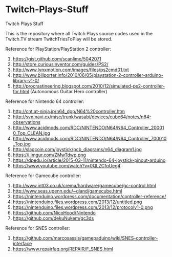 # Twitch-Plays-Stuff
Twitch Plays Stuff

This is the repository where all Twitch Plays source codes used in the Twitch.TV stream TwitchTriesToPlay will be stored.

Reference for PlayStation/PlayStation 2 controller:

1)	https://gist.github.com/scanlime/5042071
2)	http://store.curiousinventor.com/guides/PS2/
3)	http://www.lynxmotion.com/images/files/ps2cmd01.txt
4)	http://www.billporter.info/2010/06/05/playstation-2-controller-arduino-library-v1-0/
5) http://procrastineering.blogspot.com/2010/12/simulated-ps2-controller-for.html (Autonomous Guitar Hero controller)

Reference for Nintendo 64 controller:

1)	http://cnt.at-ninja.jp/n64_dpp/N64%20controller.htm
2)	http://svn.navi.cx/misc/trunk/wasabi/devices/cube64/notes/n64-observations
3)	http://www.acidmods.com/RDC/NINTENDO/N64/N64_Controller_200010_Top_CLEAN.jpg
4)	http://www.acidmods.com/RDC/NINTENDO/N64/N64_Controller_700010_Top.jpg
5)	http://slagcoin.com/joystick/pcb_diagrams/n64_diagram1.jpg
6)	https://i.imgur.com/ZMwTdwp.png
7)	https://dpedu.io/article/2015-03-11/nintendo-64-joystick-pinout-arduino
8)	https://www.youtube.com/watch?v=0QLZCfqUeg4

Reference for Gamecube controller:

1)	http://www.int03.co.uk/crema/hardware/gamecube/gc-control.html
2)	http://www.seas.upenn.edu/~gland/gamecube.html
3)	https://nintenduino.wordpress.com/documentation/controller-reference/
4)	https://nintenduino.files.wordpress.com/2013/12/untitled.png
5)	https://nintenduino.files.wordpress.com/2013/12/protocolv1-0.png
6)	https://github.com/NicoHood/Nintendo
7)	https://github.com/dekuNukem/gc3ds

Reference for SNES controller:

1) https://github.com/marcosassis/gamepaduino/wiki/SNES-controller-interface
2) https://www.repairfaq.org/REPAIR/F_SNES.html

